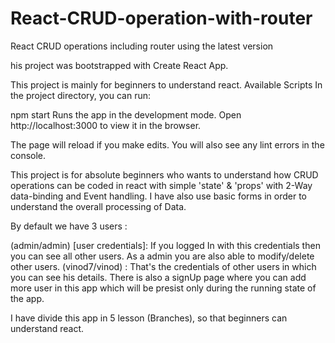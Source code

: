 # React-CRUD-operation-with-router
React CRUD operations including router using the latest version

his project was bootstrapped with Create React App.

This project is mainly for beginners to understand react.
Available Scripts
In the project directory, you can run:

npm start
Runs the app in the development mode.
Open http://localhost:3000 to view it in the browser.

The page will reload if you make edits.
You will also see any lint errors in the console.

This project is for absolute beginners who wants to understand how CRUD operations can be coded in react with simple 'state' & 'props' with 2-Way data-binding and Event handling. I have also use basic forms in order to understand the overall processing of Data.

By default we have 3 users :

(admin/admin) [user credentials]: If you logged In with this credentials then you can see all other users. As a admin you are also able to modify/delete other users.
(vinod7/vinod) : That's the credentials of other users in which you can see his details.
There is also a signUp page where you can add more user in this app which will be presist only during the running state of the app.

I have divide this app in 5 lesson (Branches), so that beginners can understand react.

